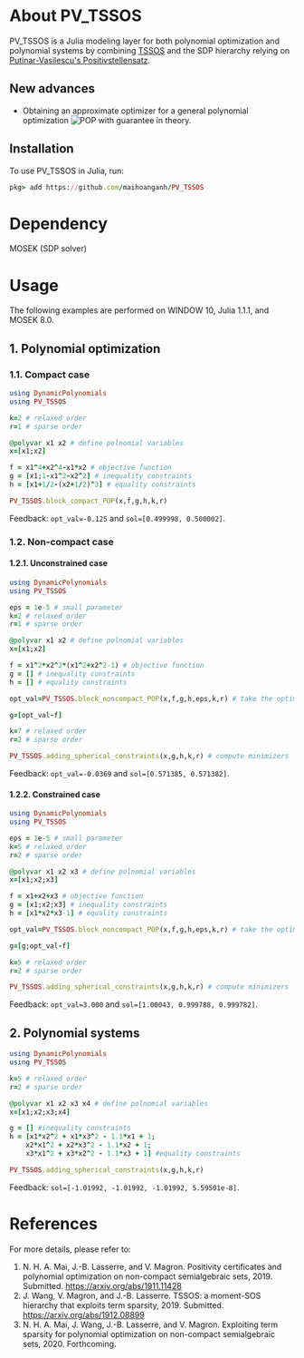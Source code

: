 # About PV_TSSOS
PV_TSSOS is a Julia modeling layer for both polynomial optimization and polynomial systems by combining [TSSOS](https://github.com/wangjie212/TSSOS) and the SDP hierarchy relying on [Putinar-Vasilescu's Positivstellensatz](https://arxiv.org/abs/1911.11428). 
## New advances
- Obtaining an approximate optimizer for a general polynomial optimization 
![POP](https://drive.google.com/drive/u/0/folders/1hyP6T_itWOIoxHRxrN3PpeDK1TyhQ52w)
with guarantee in theory.

## Installation
To use PV_TSSOS in Julia, run:
```ruby
pkg> add https://github.com/maihoanganh/PV_TSSOS
```
# Dependency
MOSEK (SDP solver)

# Usage
The following examples are performed on WINDOW 10, Julia 1.1.1, and MOSEK 8.0.
## 1. Polynomial optimization
### 1.1. Compact case
```ruby
using DynamicPolynomials
using PV_TSSOS

k=2 # relaxed order
r=1 # sparse order

@polyvar x1 x2 # define polnomial variables
x=[x1;x2] 

f = x1^4+x2^4-x1*x2 # objective function
g = [x1;1-x1^2-x2^2] # inequality constraints
h = [x1+1/2-(x2+1/2)^3] # equality constraints

PV_TSSOS.block_compact_POP(x,f,g,h,k,r)
```
Feedback: ```opt_val=-0.125``` and ```sol=[0.499998, 0.500002]```.

### 1.2. Non-compact case
#### 1.2.1. Unconstrained case
```ruby
using DynamicPolynomials
using PV_TSSOS

eps = 1e-5 # small parameter
k=2 # relaxed order
r=1 # sparse order

@polyvar x1 x2 # define polnomial variables
x=[x1;x2] 

f = x1^2*x2^2*(x1^2+x2^2-1) # objective function
g = [] # inequality constraints
h = [] # equality constraints

opt_val=PV_TSSOS.block_noncompact_POP(x,f,g,h,eps,k,r) # take the optimal value

g=[opt_val-f]

k=7 # relaxed order
r=2 # sparse order

PV_TSSOS.adding_spherical_constraints(x,g,h,k,r) # compute minimizers
```
Feedback: ```opt_val=-0.0369``` and ```sol=[0.571385, 0.571382]```.

#### 1.2.2.  Constrained case
```ruby
using DynamicPolynomials
using PV_TSSOS

eps = 1e-5 # small parameter
k=5 # relaxed order
r=2 # sparse order

@polyvar x1 x2 x3 # define polnomial variables
x=[x1;x2;x3] 

f = x1+x2+x3 # objective function
g = [x1;x2;x3] # inequality constraints
h = [x1*x2*x3-1] # equality constraints

opt_val=PV_TSSOS.block_noncompact_POP(x,f,g,h,eps,k,r) # take the optimal value

g=[g;opt_val-f]

k=5 # relaxed order
r=2 # sparse order

PV_TSSOS.adding_spherical_constraints(x,g,h,k,r) # compute minimizers
```
Feedback: ```opt_val=3.000``` and ```sol=[1.00043, 0.999788, 0.999782]```.

## 2. Polynomial systems
```ruby
using DynamicPolynomials
using PV_TSSOS

k=5 # relaxed order
r=2 # sparse order

@polyvar x1 x2 x3 x4 # define polnomial variables
x=[x1;x2;x3;x4] 

g = [] #inequality constraints
h = [x1*x2^2 + x1*x3^2 - 1.1*x1 + 1;
    x2*x1^2 + x2*x3^2 - 1.1*x2 + 1;
    x3*x1^2 + x3*x2^2 - 1.1*x3 + 1] #equality constraints

PV_TSSOS.adding_spherical_constraints(x,g,h,k,r)
```
Feedback: ```sol=[-1.01992, -1.01992, -1.01992, 5.59501e-8]```.

# References
For more details, please refer to:
1. N. H. A. Mai, J.-B. Lasserre, and V. Magron. Positivity certificates and polynomial optimization on non-compact semialgebraic sets, 2019. Submitted.
https://arxiv.org/abs/1911.11428
2. J. Wang, V. Magron, and J.-B. Lasserre. TSSOS: a moment-SOS hierarchy that exploits term sparsity, 2019. Submitted. 
https://arxiv.org/abs/1912.08899
3. N. H. A. Mai, J. Wang, J.-B. Lasserre, and V. Magron. Exploiting term sparsity for polynomial optimization on non-compact semialgebraic sets, 2020. Forthcoming.
